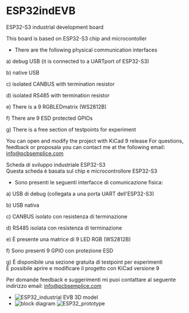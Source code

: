 # ESP32indEVB
ESP32-S3 industrial development board

This board is based on ESP32-S3 chip and microcontoller
 - There are the following physical communication interfaces
   
 a) debug USB (it is connected to a UARTport of ESP32-S3)  
 
 b) native USB 
 
 c) isolated CANBUS with termination resistor 
 
 d) isolated RS485 with termination resistor 
 
 e) There is a 9 RGBLEDmatrix (WS2812B) 
 
f) There are 9 ESD protected GPIOs 

g) There is a free section of testpoints for experiment 

  You can open and modify the project with KiCad 9 release 
  For questions, feedback or proposala you can contact me at the following email: info@pcbsemplice.com

Scheda di sviluppo industriale ESP32-S3  
Questa scheda è basata sul chip e microcontrollore ESP32-S3 

- Sono presenti le seguenti interfacce di comunicazione fisica:
  
a) USB di debug (collegata a una porta UART dell'ESP32-S3)  

b) USB nativa 

c) CANBUS isolato con resistenza di terminazione 

d) RS485 isolata con resistenza di terminazione 

e) È presente una matrice di 9 LED RGB (WS2812B)

f) Sono presenti 9 GPIO con protezione ESD  

g) È disponibile una sezione gratuita di testpoint per esperimenti  
È possibile aprire e modificare il progetto con KiCad versione 9  

Per domande feedback e suggerimenti mi puoi contattare al seguente indirizzo email: info@pcbsemplice.com

  -  ![ESP32_industrial EVB 3D model](https://github.com/user-attachments/assets/a6b824c0-ebcf-4901-a1d3-367f770a0a83)
  -  ![block diagram](https://github.com/user-attachments/assets/7c6af9e1-7ada-4c90-baa9-00a227eaa6a4)
![ESP32_prototype](https://github.com/user-attachments/assets/6fd1fcf9-b987-4919-b08f-29ea1ea89f27)

